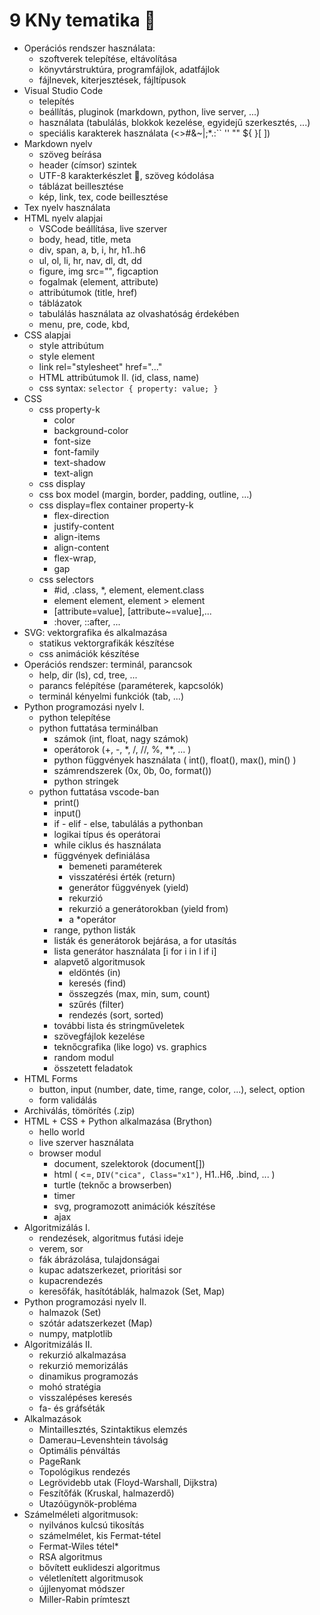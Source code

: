 # 9 KNy tematika 🤪

- Operációs rendszer használata:
    - szoftverek telepítése, eltávolítása
    - könyvtárstruktúra, programfájlok, adatfájlok
    - fájlnevek, kiterjesztések, fájltípusok
- Visual Studio Code
    - telepítés
    - beállítás, pluginok (markdown, python, live server, ...)
    - használata (tabulálás, blokkok kezelése, egyidejű szerkesztés, ...)
    - speciális karakterek használata (<>#&~\|;*.:`` '' "" ${ }[ ])
- Markdown nyelv
    - szöveg beírása
    - header (címsor) szintek
    - UTF-8 karakterkészlet 🙂, szöveg kódolása
    - táblázat beillesztése
    - kép, link, tex, code beillesztése
- Tex nyelv használata
- HTML nyelv alapjai
    - VSCode beállítása, live szerver
    - body, head, title, meta
    - div, span, a, b, i, hr, h1..h6
    - ul, ol, li, hr, nav, dl, dt, dd
    - figure, img src="", figcaption
    - fogalmak (element, attribute)
    - attribútumok (title, href)
    - táblázatok
    - tabulálás használata az olvashatóság érdekében
    - menu, pre, code, kbd, 
- CSS alapjai
    - style attribútum
    - style element
    - link rel="stylesheet" href="..."
    - HTML attribútumok II. (id, class, name)
    - css syntax: ``` selector { property: value; } ```
- CSS
    - css property-k 
        - color
        - background-color
        - font-size
        - font-family
        - text-shadow
        - text-align
    - css display
    - css box model (margin, border, padding, outline, ...)
    - css display=flex container property-k
        - flex-direction
        - justify-content
        - align-items
        - align-content
        - flex-wrap,
        - gap
    - css selectors
        - #id, .class, *, element, element.class
        - element element, element > element
        - [attribute=value], [attribute~=value],...
        - :hover, ::after, ...
- SVG: vektorgrafika és alkalmazása
    - statikus vektorgrafikák készítése
    - css animációk készítése
- Operációs rendszer: terminál, parancsok
    - help, dir (ls), cd, tree, ...
    - parancs felépítése (paraméterek, kapcsolók)
    - terminál kényelmi funkciók (tab, ...)
- Python programozási nyelv I.
    - python telepítése
    - python futtatása terminálban
        - számok (int, float, nagy számok)
        - operátorok (+, -, *, /, //, %, **, ... )
        - python függvények használata ( int(), float(), max(), min() )
        - számrendszerek (0x, 0b, 0o, format())
        - python stringek
    - python futtatása vscode-ban
        - print()
        - input()
        - if - elif - else, tabulálás a pythonban
        - logikai típus és operátorai
        - while ciklus és használata
        - függvények definiálása
            - bemeneti paraméterek
            - visszatérési érték (return)
            - generátor függvények (yield)
            - rekurzió
            - rekurzió a generátorokban (yield from)
            - a *operátor
        - range, python listák
        - listák és generátorok bejárása, a for utasítás
        - lista generátor használata [i for i in l if i]
        - alapvető algoritmusok
            - eldöntés (in)
            - keresés (find)
            - összegzés (max, min, sum, count)
            - szűrés (filter)
            - rendezés (sort, sorted)
        - további lista és stringműveletek
        - szövegfájlok kezelése
        - teknőcgrafika (like logo) vs. graphics
        - random modul
        - összetett feladatok
- HTML Forms
    - button, input (number, date, time, range, color, ...), select, option
    - form validálás
- Archiválás, tömörítés (.zip)
- HTML + CSS + Python alkalmazása (Brython)
    - hello world
    - live szerver használata
    - browser modul
        - document, szelektorok (document[])
        - html ( <=, ``` DIV("cica", Class="x1") ```, H1..H6, .bind, ... )
        - turtle (teknőc a browserben)
        - timer
        - svg, programozott animációk készítése
        - ajax
- Algoritmizálás I.
    - rendezések, algoritmus futási ideje
    - verem, sor
    - fák ábrázolása, tulajdonságai
    - kupac adatszerkezet, prioritási sor
    - kupacrendezés
    - keresőfák, hasítótáblák, halmazok (Set, Map)
- Python programozási nyelv II.
    - halmazok (Set)
    - szótár adatszerkezet (Map)
    - numpy, matplotlib
- Algoritmizálás II.
    - rekurzió alkalmazása
    - rekurzió memorizálás
    - dinamikus programozás
    - mohó stratégia
    - visszalépéses keresés
    - fa- és gráfséták
- Alkalmazások
    - Mintaillesztés, Szintaktikus elemzés
    - Damerau–Levenshtein távolság
    - Optimális pénváltás
    - PageRank
    - Topológikus rendezés
    - Legrövidebb utak (Floyd-Warshall, Dijkstra)
    - Feszítőfák (Kruskal, halmazerdő)
    - Utazóügynök-probléma
- Számelméleti algoritmusok:
    - nyilvános kulcsú tikosítás
    - számelmélet, kis Fermat-tétel
    - Fermat-Wiles tétel*
    - RSA algoritmus
    - bővített euklideszi algoritmus
    - véletlenített algoritmusok
    - újjlenyomat módszer
    - Miller-Rabin prímteszt